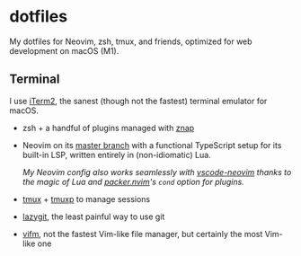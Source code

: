 # dotfiles

My dotfiles for Neovim, zsh, tmux, and friends, optimized for web development on
macOS (M1).

## Terminal

I use [iTerm2](https://github.com/gnachman/iTerm2), the sanest (though not the
fastest) terminal emulator for macOS.

- zsh + a handful of plugins managed with
  [znap](https://github.com/marlonrichert/zsh-snap)

- Neovim on its [master branch](https://github.com/neovim/neovim/commits/master)
  with a functional TypeScript setup for its built-in LSP, written entirely in
  (non-idiomatic) Lua.

  _My Neovim config also works seamlessly with
  [vscode-neovim](https://github.com/asvetliakov/vscode-neovim) thanks to the
  magic of Lua and [packer.nvim](https://github.com/wbthomason/packer.nvim)'s
  `cond` option for plugins._

- [tmux](https://github.com/tmux/tmux) +
  [tmuxp](https://github.com/tmux-python/tmuxp) to manage sessions

- [lazygit](https://github.com/jesseduffield/lazygit), the least painful way to
  use git

- [vifm](https://github.com/vifm/vifm), not the fastest Vim-like file manager,
  but certainly the most Vim-like one

